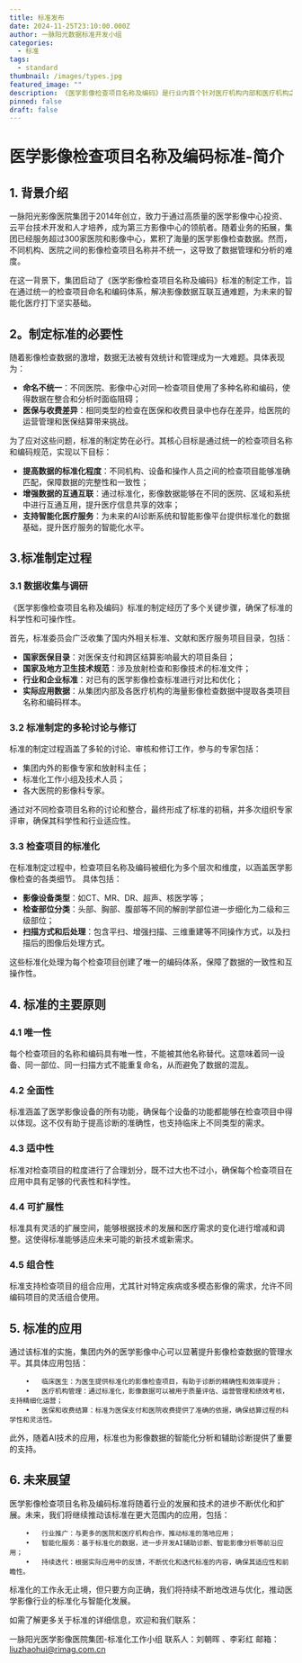 ```yaml
---
title: 标准发布
date: 2024-11-25T23:10:00.000Z
author: 一脉阳光数据标准开发小组
categories:
  - 标准
tags:
  - standard
thumbnail: /images/types.jpg
featured_image: ""
description: 《医学影像检查项目名称及编码》是行业内首个针对医疗机构内部和医疗机构之前各个应用场景设计的一个标准化体系，为院内的临床科室、影像科室、到信息科、物价科、医保科各科室之间，医疗机构之间提供了一个统一的交流语言，使得数据的互联互通互认得以有效实施。
pinned: false
draft: false
---
```

# 医学影像检查项目名称及编码标准-简介

## 1. 背景介绍

一脉阳光影像医院集团于2014年创立，致力于通过高质量的医学影像中心投资、云平台技术开发和人才培养，成为第三方影像中心的领航者。随着业务的拓展，集团已经服务超过300家医院和影像中心，累积了海量的医学影像检查数据。然而，不同机构、医院之间的影像检查项目名称并不统一，这导致了数据管理和分析的难度。

在这一背景下，集团启动了《医学影像检查项目名称及编码》标准的制定工作，旨在通过统一的检查项目命名和编码体系，解决影像数据互联互通难题，为未来的智能化医疗打下坚实基础。

## 2。制定标准的必要性
随着影像检查数据的激增，数据无法被有效统计和管理成为一大难题。具体表现为：
- **命名不统一**：不同医院、影像中心对同一检查项目使用了多种名称和编码，使得数据在整合和分析时面临阻碍；        
- **医保与收费差异**：相同类型的检查在医保和收费目录中也存在差异，给医院的运营管理和医保结算带来挑战。

为了应对这些问题，标准的制定势在必行。其核心目标是通过统一的检查项目名称和编码规范，实现以下目标：
- **提高数据的标准化程度**：不同机构、设备和操作人员之间的检查项目能够准确匹配，保障数据的完整性和一致性；
- **增强数据的互通互联**：通过标准化，影像数据能够在不同的医院、区域和系统中进行互通互用，提升医疗信息共享的效率；        
- **支持智能化医疗服务**：为未来的AI诊断系统和智能影像平台提供标准化的数据基础，提升医疗服务的智能化水平。

## 3.标准制定过程

### 3.1 数据收集与调研

《医学影像检查项目名称及编码》标准的制定经历了多个关键步骤，确保了标准的科学性和可操作性。

首先，标准委员会广泛收集了国内外相关标准、文献和医疗服务项目目录，包括：
- **国家医保目录**：对医保支付和跨区结算影响最大的项目条目；
- **国家及地方卫生技术规范**：涉及放射检查和影像技术的标准文件；
- **行业和企业标准**：对已有的医学影像检查标准进行对比和优化；
- **实际应用数据**：从集团内部及各医疗机构的海量影像检查数据中提取各类项目名称和编码样本。

### 3.2 标准制定的多轮讨论与修订

 标准的制定过程涵盖了多轮的讨论、审核和修订工作，参与的专家包括：
- 集团内外的影像专家和放射科主任；
- 标准化工作小组及技术人员；
- 各大医院的影像科专家。

通过对不同检查项目名称的讨论和整合，最终形成了标准的初稿，并多次组织专家评审，确保其科学性和行业适应性。

### 3.3 检查项目的标准化
在标准制定过程中，检查项目名称及编码被细化为多个层次和维度，以涵盖医学影像检查的各类细节。
具体包括：
- **影像设备类型**：如CT、MR、DR、超声、核医学等；
- **检查部位分类**：头部、胸部、腹部等不同的解剖学部位进一步细化为二级和三级部位；       
- **扫描方式和后处理**：包含平扫、增强扫描、三维重建等不同操作方式，以及扫描后的图像后处理方式。

这些标准化处理为每个检查项目创建了唯一的编码体系，保障了数据的一致性和互操作性。

## 4. 标准的主要原则

### 4.1 唯一性

每个检查项目的名称和编码具有唯一性，不能被其他名称替代。这意味着同一设备、同一部位、同一扫描方式不能重复命名，从而避免了数据的混乱。

### 4.2 全面性

标准涵盖了医学影像设备的所有功能，确保每个设备的功能都能够在检查项目中得以体现。这不仅有助于提高诊断的准确性，也支持临床上不同类型的需求。

### 4.3 适中性

标准对检查项目的粒度进行了合理划分，既不过大也不过小，确保每个检查项目在应用中具有足够的代表性和科学性。

### 4.4 可扩展性

标准具有灵活的扩展空间，能够根据技术的发展和医疗需求的变化进行增减和调整。这使得标准能够适应未来可能的新技术或新需求。

### 4.5 组合性

标准支持检查项目的组合应用，尤其针对特定疾病或多模态影像的需求，允许不同编码项目的灵活组合使用。

## 5. 标准的应用

通过该标准的实施，集团内外的医学影像中心可以显著提升影像检查数据的管理水平。其具体应用包括：

        •   临床医生：为医生提供标准化的影像检查项目，有助于诊断的精确性和效率提升；
        •   医疗机构管理：通过标准化，影像数据可以被用于质量评估、运营管理和绩效考核，支持精细化运营；
        •   医保和收费结算：标准为医保支付和医院收费提供了准确的依据，确保结算过程的科学性和灵活性。

此外，随着AI技术的应用，标准也为影像数据的智能化分析和辅助诊断提供了重要的支持。

## 6. 未来展望

医学影像检查项目名称及编码标准将随着行业的发展和技术的进步不断优化和扩展。未来，我们将继续推动该标准在更大范围内的应用，包括：

        •   行业推广：与更多的医院和医疗机构合作，推动标准的落地应用；
        •   智能化服务：基于标准化的数据，进一步开发AI辅助诊断、智能影像分析等前沿应用；
        •   持续迭代：根据实际应用中的反馈，不断优化和迭代标准的内容，确保其适应性和前瞻性。

标准化的工作永无止境，但只要方向正确，我们将持续不断地改进与优化，推动医学影像行业的标准化与智能化发展。

如需了解更多关于标准的详细信息，欢迎和我们联系：

一脉阳光医学影像医院集团-标准化工作小组
联系人：刘朝晖 、李彩红
邮箱：liuzhaohui@rimag.com.cn
